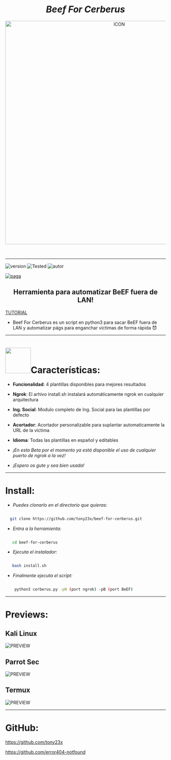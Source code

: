 <h1 align="center"> <i> Beef For Cerberus </i> </h1>

<p align="center"><img src="https://i.ibb.co/gdYnSx6/icon.png" alt="ICON" align="center" border="0" width="700" height="auto"></p>

<br><hr>

![version]
![Tested]
![autor]


[![paga](https://img.shields.io/badge/Dona/Apoya-Aquí-green.svg)](https://www.paypal.me/th3pr3d4t0r)

<h2 align="center"> Herramienta para automatizar BeEF fuera de LAN! </h3>

<p align="center">

  <a href="https://youtu.be/dt9-6fafywk" align="center">TUTORIAL</a>

</p>

* Beef For Cerberus es un script en python3 para sacar BeEF fuera de LAN y automatizar págs para enganchar víctimas de forma rápida 😈

<hr>

<h1><img src="https://i.ibb.co/8d71xfm/d92st7e-80156788-7d49-48e4-9cfe-8d7b63ce8b12.gif" width="80">Características:</h1>

 * <b>Funcionalidad</b>: 4 plantillas disponibles para mejores resultados

 * <b>Ngrok</b>: El arhivo install.sh instalará automáticamente ngrok en cualquier arquitectura 
  
 * <b>Ing. Social</b>: Modulo completo de Ing. Social para las plantillas por defecto 
 
 * <b>Acortador</b>: Acortador personalizable para suplantar automaticamente la URL de la victima 

 * <b>Idioma</b>: Todas las plantillas en español y editables

* _¡En esta Beta por el momento ya está disponible el uso de cualquier puerto de ngrok a la vez!_
* _¡Espero os gute y sea bien usada!_

<hr>

# Install:

* _Puedes clonarlo en el directorio que quieras:_

 

```sh

  git clone https://github.com/tony23x/beef-for-cerberus.git

```

* _Entra a la herramienta:_

```sh

   cd beef-for-cerberus

```

* _Ejecuta el instalador:_

```sh

   bash install.sh

```

* _Finalmente ejecuta el script:_

```sh

    python3 cerberus.py -pN (port ngrok) -pB (port BeEF)

```

<hr>

# Previews:

## Kali Linux

<img src="https://user-images.githubusercontent.com/55555800/114278549-fe743d00-99f5-11eb-943a-0b1bf909298b.png" alt="PREVIEW"  align="center">

## Parrot Sec

<img src="https://user-images.githubusercontent.com/55555800/114283102-af3a0680-9a0d-11eb-8f93-8c5242a6b79b.png" alt="PREVIEW"  align="center">

## Termux

<img src="https://user-images.githubusercontent.com/55555800/114311206-63419d00-9ab3-11eb-815b-fadbca6a0765.jpg" alt="PREVIEW"  align="center">

<hr>


# GitHub:

https://github.com/tony23x

https://github.com/error404-notfound

<!-- MarkDown Links & Images -->

[version]: https://img.shields.io/badge/Version-BETA%3A%20V.4.0-orange

[tested]: https://img.shields.io/badge/Tested-Kali%20Linux%20%7C%20Parrot%20Sec%20%7C%20Arch%20Linux%20%7C%20Termux-blue

[autor]: https://img.shields.io/badge/Author-%40Th3__Pr3d4t0r-red
